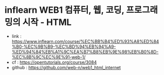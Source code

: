 # inflearn WEB1 컴퓨터, 웹, 코딩, 프로그래밍의 시작 - HTML

- link : https://www.inflearn.com/course/%EC%BB%B4%ED%93%A8%ED%84%B0-%EC%9B%B9-%EC%BD%94%EB%94%A9-%ED%94%84%EB%A1%9C%EA%B7%B8%EB%9E%98%EB%B0%8D-%EC%8B%9C%EC%9E%91-web-1/
- cf :  https://opentutorials.org/course/3084
- github : https://github.com/web-n/web1_html_internet